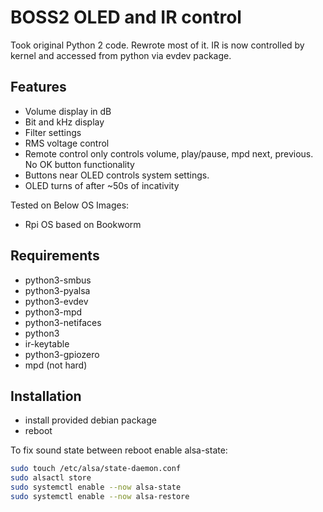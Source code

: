 # BOSS2 OLED and IR control

Took original Python 2 code. Rewrote most of it.
IR is now controlled by kernel and accessed from python via evdev package.

## Features

- Volume display in dB
- Bit and kHz display
- Filter settings
- RMS voltage control
- Remote control only controls volume, play/pause, mpd next, previous. No OK button functionality
- Buttons near OLED controls system settings.
- OLED turns of after ~50s of incativity

Tested on Below OS Images:

- Rpi OS based on Bookworm

## Requirements

- python3-smbus
- python3-pyalsa
- python3-evdev
- python3-mpd
- python3-netifaces
- python3
- ir-keytable
- python3-gpiozero
- mpd (not hard)

## Installation

- install provided debian package
- reboot

To fix sound state between reboot enable alsa-state:

```bash
sudo touch /etc/alsa/state-daemon.conf
sudo alsactl store
sudo systemctl enable --now alsa-state
sudo systemctl enable --now alsa-restore
``````
